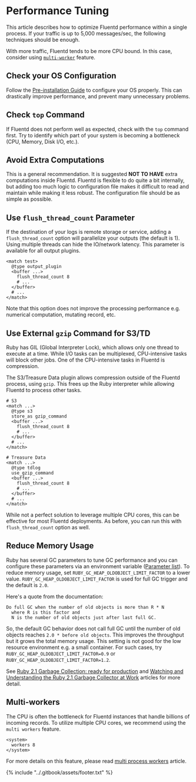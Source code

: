 # Performance Tuning

This article describes how to optimize Fluentd performance within a single process. If your traffic is up to 5,000 messages/sec, the following techniques should be enough.

With more traffic, Fluentd tends to be more CPU bound. In this case, consider using [`multi-worker`](multi-process-workers.md) feature.

## Check your OS Configuration

Follow the [Pre-installation Guide](../installation/before-install.md) to configure your OS properly. This can drastically improve performance, and prevent many unnecessary problems.

## Check `top` Command

If Fluentd does not perform well as expected, check with the `top` command first. Try to identify which part of your system is becoming a bottleneck \(CPU, Memory, Disk I/O, etc.\).

## Avoid Extra Computations

This is a general recommendation. It is suggested **NOT TO HAVE** extra computations inside Fluentd. Fluentd is flexible to do quite a bit internally, but adding too much logic to configuration file makes it difficult to read and maintain while making it less robust. The configuration file should be as simple as possible.

## Use `flush_thread_count` Parameter

If the destination of your logs is remote storage or service, adding a `flush_thread_count` option will parallelize your outputs \(the default is 1\). Using multiple threads can hide the IO/network latency. This parameter is available for all output plugins.

```text
<match test>
  @type output_plugin
  <buffer ...>
    flush_thread_count 8
    # ...
  </buffer>
  # ...
</match>
```

Note that this option does not improve the processing performance e.g. numerical computation, mutating record, etc.

## Use External `gzip` Command for S3/TD

Ruby has GIL \(Global Interpreter Lock\), which allows only one thread to execute at a time. While I/O tasks can be multiplexed, CPU-intensive tasks will block other jobs. One of the CPU-intensive tasks in Fluentd is compression.

The S3/Treasure Data plugin allows compression outside of the Fluentd process, using `gzip`. This frees up the Ruby interpreter while allowing Fluentd to process other tasks.

```text
# S3
<match ...>
  @type s3
  store_as gzip_command
  <buffer ...>
    flush_thread_count 8
    # ...
  </buffer>
  # ...
</match>

# Treasure Data
<match ...>
  @type tdlog
  use_gzip_command
  <buffer ...>
    flush_thread_count 8
    # ...
  </buffer>
  # ...
</match>
```

While not a perfect solution to leverage multiple CPU cores, this can be effective for most Fluentd deployments. As before, you can run this with `flush_thread_count` option as well.

## Reduce Memory Usage

Ruby has several GC parameters to tune GC performance and you can configure these parameters via an environment variable \([Parameter list](https://github.com/ruby/ruby/blob/61701ae1675f790ee3f59207283642dbe64c2d37/gc.c#L7417)\). To reduce memory usage, set `RUBY_GC_HEAP_OLDOBJECT_LIMIT_FACTOR` to a lower value. `RUBY_GC_HEAP_OLDOBJECT_LIMIT_FACTOR` is used for full GC trigger and the default is `2.0`.

Here's a quote from the documentation:

```text
Do full GC when the number of old objects is more than R * N
  where R is this factor and
  N is the number of old objects just after last full GC.
```

So, the default GC behavior does not call full GC until the number of old objects reaches `2.0 * before old objects`. This improves the throughput but it grows the total memory usage. This setting is not good for the low resource environment e.g. a small container. For such cases, try `RUBY_GC_HEAP_OLDOBJECT_LIMIT_FACTOR=0.9` or `RUBY_GC_HEAP_OLDOBJECT_LIMIT_FACTOR=1.2`.

See [Ruby 2.1 Garbage Collection: ready for production](https://samsaffron.com/archive/2014/04/08/ruby-2-1-garbage-collection-ready-for-production) and [Watching and Understanding the Ruby 2.1 Garbage Collector at Work](https://thorstenball.com/blog/2014/03/12/watching-understanding-ruby-2.1-garbage-collector/) articles for more detail.

## Multi-workers

The CPU is often the bottleneck for Fluentd instances that handle billions of incoming records. To utilize multiple CPU cores, we recommend using the `multi workers` feature.

```text
<system>
  workers 8
</system>
```

For more details on this feature, please read [multi process workers](multi-process-workers.md) article.

{% include "../.gitbook/assets/footer.txt" %}
